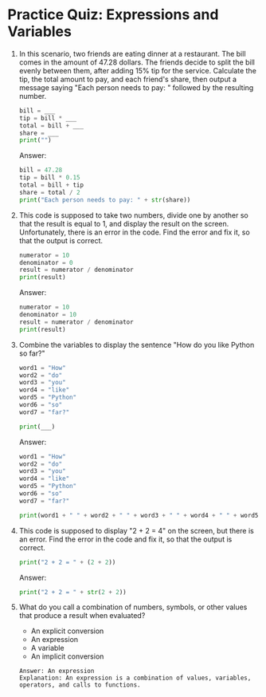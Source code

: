 # Practice Quiz: Expressions and Variables

1. In this scenario, two friends are eating dinner at a restaurant. The bill comes in the amount of 47.28 dollars. The friends decide to split the bill evenly between them, after adding 15% tip for the service. Calculate the tip, the total amount to pay, and each friend's share, then output a message saying "Each person needs to pay: " followed by the resulting number.
    ```python
    bill = ___
    tip = bill * ___
    total = bill + ___
    share = ___ 
    print("")
    ```
    Answer:
    ```python
    bill = 47.28
    tip = bill * 0.15
    total = bill + tip
    share = total / 2
    print("Each person needs to pay: " + str(share))
    ```

2. This code is supposed to take two numbers, divide one by another so that the result is equal to 1, and display the result on the screen. Unfortunately, there is an error in the code. Find the error and fix it, so that the output is correct.
    ```python
    numerator = 10
    denominator = 0
    result = numerator / denominator
    print(result)
    ```
    Answer:
    ```python
    numerator = 10
    denominator = 10
    result = numerator / denominator
    print(result)
    ```

3. Combine the variables to display the sentence "How do you like Python so far?" 
    ```python
    word1 = "How"
    word2 = "do"
    word3 = "you"
    word4 = "like"
    word5 = "Python"
    word6 = "so"
    word7 = "far?"

    print(___)
    ```
    Answer:
    ```python
    word1 = "How"
    word2 = "do"
    word3 = "you"
    word4 = "like"
    word5 = "Python"
    word6 = "so"
    word7 = "far?"

    print(word1 + " " + word2 + " " + word3 + " " + word4 + " " + word5 + " " + word6 + " " + word7)
    ```

4. This code is supposed to display "2 + 2 = 4" on the screen, but there is an error. Find the error in the code and fix it, so that the output is correct.
    ```python
    print("2 + 2 = " + (2 + 2))
    ```
    Answer:
    ```python
    print("2 + 2 = " + str(2 + 2))
    ```

5. What do you call a combination of numbers, symbols, or other values that produce a result when evaluated?
    - An explicit conversion
    - An expression
    - A variable
    - An implicit conversion
    ```
    Answer: An expression
    Explanation: An expression is a combination of values, variables, operators, and calls to functions.
    ```